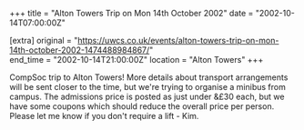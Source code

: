 +++
title = "Alton Towers Trip on Mon 14th October 2002"
date = "2002-10-14T07:00:00Z"

[extra]
original = "https://uwcs.co.uk/events/alton-towers-trip-on-mon-14th-october-2002-1474488984867/"    
end_time = "2002-10-14T21:00:00Z"
location = "Alton Towers"
+++

CompSoc trip to Alton Towers\! More details about transport arrangements will be sent closer to the time, but we're trying to organise a minibus from campus. The admissions price is posted as just under &£30 each, but we have some coupons which should reduce the overall price per person. Please let me know if you don't require a lift - Kim.

